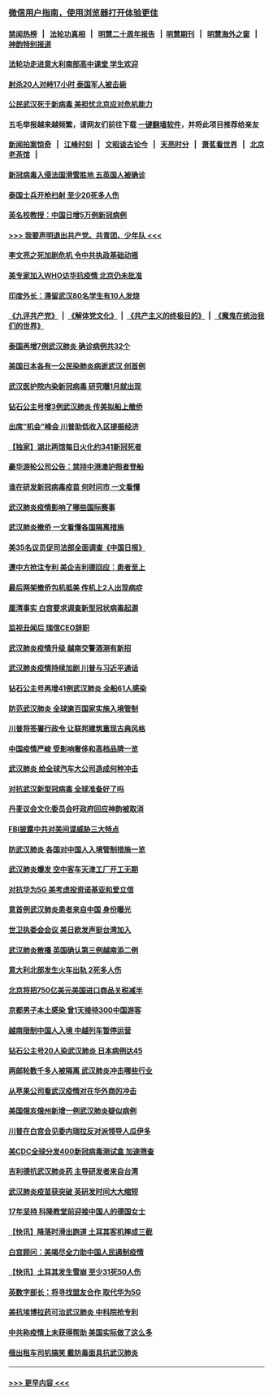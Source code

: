 ### [微信用户指南，使用浏览器打开体验更佳](https://github.com/gfw-breaker/banned-news1/blob/master/indexes/wechat-guide.md?t=0)
#### [禁闻热榜](热点新闻.md?t=0)  &nbsp;&nbsp;|&nbsp;&nbsp; [法轮功真相](https://github.com/gfw-breaker/truth/blob/master/README.md?t=0) &nbsp;&nbsp;|&nbsp;&nbsp; [明慧二十周年报告](https://github.com/gfw-breaker/mh-reports/blob/master/README.md?t=0) &nbsp;&nbsp;|&nbsp;&nbsp;[明慧期刊](https://github.com/gfw-breaker/mh-qikan) &nbsp;&nbsp;|&nbsp;&nbsp; [明慧海外之窗](https://github.com/gfw-breaker/mh-news/blob/master/README.md?t=0) &nbsp;&nbsp;|&nbsp;&nbsp; [神韵特别报道](https://github.com/gfw-breaker/mh-news/blob/master/shenyun.md?t=0)
#### [法轮功走进意大利南部高中课堂 学生欢迎](../pages/nsc418/n11853859.md?t=02091422) 
#### [射杀20人对峙17小时 泰国军人被击毙](../pages/nsc418/n11854869.md?t=02091422) 
#### [公民武汉死于新病毒 美担忧北京应对危机能力](../pages/nsc418/n11854331.md?t=02091422) 
#### 五毛举报越来越频繁，请网友们前往下载 [一键翻墙软件](https://github.com/gfw-breaker/ssr-accounts)，并将此项目推荐给亲友
#### [新闻拍案惊奇](https://github.com/gfw-breaker/banned-news1/blob/master/pages/link4.md) &nbsp;&nbsp;|&nbsp;&nbsp; [江峰时刻](https://github.com/gfw-breaker/banned-news1/blob/master/pages/link4.md) &nbsp;&nbsp;|&nbsp;&nbsp; [文昭谈古论今](https://github.com/gfw-breaker/banned-news1/blob/master/pages/link4.md) &nbsp;&nbsp;|&nbsp;&nbsp; [天亮时分](https://github.com/gfw-breaker/banned-news1/blob/master/pages/link4.md) &nbsp;&nbsp;|&nbsp;&nbsp; [萧茗看世界](https://github.com/gfw-breaker/banned-news1/blob/master/pages/link4.md) &nbsp;&nbsp;|&nbsp;&nbsp; [北京老茶馆](https://github.com/gfw-breaker/banned-news1/blob/master/pages/link4.md) &nbsp;&nbsp;|&nbsp;&nbsp; 
#### [新冠病毒入侵法国滑雪胜地 五英国人被确诊](../pages/nsc418/n11854307.md?t=02091422) 
#### [泰国士兵开枪扫射 至少20死多人伤](../pages/nsc418/n11854276.md?t=02091422) 
#### [英名校教授：中国日增5万例新冠病例](../pages/nsc418/n11854174.md?t=02091422) 
#### [>>> 我要声明退出共产党、共青团、少年队 <<<](https://github.com/begood0513/goodnews/blob/master/quit/letter.md) 
#### [李文亮之死加剧危机 令中共执政基础动摇](../pages/nsc418/n11854003.md?t=02091422) 
#### [美专家加入WHO访华抗疫情 北京仍未批准](../pages/nsc418/n11854043.md?t=02091422) 
#### [印度外长：滞留武汉80名学生有10人发烧](../pages/nsc418/n11853821.md?t=02091422) 
#### [《九评共产党》](https://github.com/begood0513/9ping.md/blob/master/README.md) &nbsp;|&nbsp; [《解体党文化》](../../../../jtdwh.md/blob/master/README.md)  &nbsp;|&nbsp; [《共产主义的终极目的》](../../../../gczydzjmd.md/blob/master/README.md) &nbsp;|&nbsp; [《魔鬼在统治我们的世界》](../../../../mgztzwmdsj.md/blob/master/README.md) 
#### [泰国再增7例武汉肺炎 确诊病例共32个](../pages/nsc418/n11853808.md?t=02091422) 
#### [美国日本各有一公民染肺炎病逝武汉 创首例](../pages/nsc418/n11853509.md?t=02091422) 
#### [武汉医护院内染新冠病毒 研究曝1月就出现](../pages/nsc418/n11852928.md?t=02091422) 
#### [钻石公主号增3例武汉肺炎 传美拟船上撤侨](../pages/nsc418/n11853240.md?t=02091422) 
#### [出席“机会”峰会 川普助低收入区提振经济](../pages/nsc418/n11853232.md?t=02091422) 
#### [【独家】湖北两馆每日火化约341新冠死者](../pages/nsc418/n11845444.md?t=02091422) 
#### [豪华游轮公司公告：禁持中港澳护照者登船](../pages/nsc418/n11852761.md?t=02091422) 
#### [谁在研发新冠病毒疫苗 何时问市 一文看懂](../pages/nsc418/n11852840.md?t=02091422) 
#### [武汉肺炎疫情影响了哪些国际赛事](../pages/nsc418/n11852441.md?t=02091422) 
#### [武汉肺炎撤侨 一文看懂各国隔离措施](../pages/nsc418/n11844216.md?t=02091422) 
#### [美35名议员促司法部全面调查《中国日报》](../pages/nsc418/n11852435.md?t=02091422) 
#### [遭中方抢注专利 美企吉利德回应：患者至上](../pages/nsc418/n11852037.md?t=02091422) 
#### [最后两架撤侨包机抵美 传机上2人出现病症](../pages/nsc418/n11852173.md?t=02091422) 
#### [厘清事实 白宫要求调查新型冠状病毒起源](../pages/nsc418/n11852106.md?t=02091422) 
#### [监视丑闻后 瑞信CEO辞职](../pages/nsc418/n11852127.md?t=02091422) 
#### [武汉肺炎疫情升级 越南交警酒测有新招](../pages/nsc418/n11851632.md?t=02091422) 
#### [武汉肺炎疫情持续加剧 川普与习近平通话](../pages/nsc418/n11851613.md?t=02091422) 
#### [钻石公主号再增41例武汉肺炎 全船61人感染](../pages/nsc418/n11850401.md?t=02091422) 
#### [防范武汉肺炎 全球逾百国家实施入境管制](../pages/nsc418/n11850557.md?t=02091422) 
#### [川普将签署行政令 让联邦建筑重现古典风格](../pages/nsc418/n11850654.md?t=02091422) 
#### [中国疫情严峻 受影响奢侈和高档品牌一览](../pages/nsc418/n11850319.md?t=02091422) 
#### [武汉肺炎 给全球汽车大公司造成何种冲击](../pages/nsc418/n11850056.md?t=02091422) 
#### [对抗武汉新型冠病毒 全球准备好了吗](../pages/nsc418/n11850142.md?t=02091422) 
#### [丹麦议会文化委员会吁政府回应神韵被取消](../pages/nsc418/n11849312.md?t=02091422) 
#### [FBI披露中共对美间谍威胁三大特点](../pages/nsc418/n11849700.md?t=02091422) 
#### [防武汉肺炎 各国对中国人入境管制措施一览](../pages/nsc418/n11838726.md?t=02091422) 
#### [武汉肺炎爆发 空中客车天津工厂开工无期](../pages/nsc418/n11849634.md?t=02091422) 
#### [对抗华为5G 美考虑投资诺基亚和爱立信](../pages/nsc418/n11849510.md?t=02091422) 
#### [意首例武汉肺炎患者来自中国 身份曝光](../pages/nsc418/n11849454.md?t=02091422) 
#### [世卫执委会会议 美日欧发声挺台湾加入](../pages/nsc418/n11849433.md?t=02091422) 
#### [武汉肺炎散播 英国确认第三例越南添二例](../pages/nsc418/n11849439.md?t=02091422) 
#### [意大利北部发生火车出轨 2死多人伤](../pages/nsc418/n11848999.md?t=02091422) 
#### [北京将把750亿美元美国进口商品关税减半](../pages/nsc418/n11848896.md?t=02091422) 
#### [京都男子本土感染 曾1天接待300中国游客](../pages/nsc418/n11848641.md?t=02091422) 
#### [越南限制中国人入境 中越列车暂停运营](../pages/nsc418/n11847844.md?t=02091422) 
#### [钻石公主号20人染武汉肺炎 日本病例达45](../pages/nsc418/n11847823.md?t=02091422) 
#### [两邮轮数千多人被隔离 武汉肺炎冲击哪些行业](../pages/nsc418/n11847456.md?t=02091422) 
#### [从苹果公司看武汉疫情对在华外商的冲击](../pages/nsc418/n11847586.md?t=02091422) 
#### [美国俄亥俄州新增一例武汉肺炎疑似病例](../pages/nsc418/n11847714.md?t=02091422) 
#### [川普在白宫会见委内瑞拉反对派领导人瓜伊多](../pages/nsc418/n11847391.md?t=02091422) 
#### [美CDC全球分发400新冠病毒测试盒 加速筛查](../pages/nsc418/n11847260.md?t=02091422) 
#### [吉利德抗武汉肺炎药 主导研发者来自台湾](../pages/nsc418/n11847064.md?t=02091422) 
#### [武汉肺炎疫苗获突破 英研发时间大大缩短](../pages/nsc418/n11846915.md?t=02091422) 
#### [17年坚持 科隆教堂前迎接中国人的德国女士](../pages/nsc418/n11846781.md?t=02091422) 
#### [【快讯】降落时滑出跑道 土耳其客机摔成三截](../pages/nsc418/n11847021.md?t=02091422) 
#### [白宫顾问：美竭尽全力助中国人民遏制疫情](../pages/nsc418/n11846756.md?t=02091422) 
#### [【快讯】土耳其发生雪崩 至少31死50人伤](../pages/nsc418/n11846680.md?t=02091422) 
#### [英数字部长：将寻找盟友合作 取代华为5G](../pages/nsc418/n11846485.md?t=02091422) 
#### [美抗埃博拉药可治武汉肺炎 中科院抢专利](../pages/nsc418/n11846409.md?t=02091422) 
#### [中共称疫情上未获得帮助 美国实际做了这么多](../pages/nsc418/n11846008.md?t=02091422) 
#### [俄出租车司机搞笑 戴防毒面具抗武汉肺炎](../pages/nsc418/n11845703.md?t=02091422) 

----
#### [ >>> 更早内容 <<< ](../indexes/nsc418-earlier.md)
